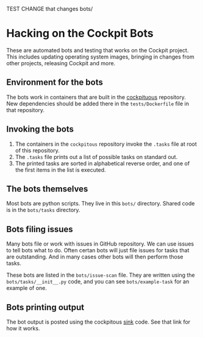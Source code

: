 TEST CHANGE that changes bots/

# Hacking on the Cockpit Bots

These are automated bots and testing that works on the Cockpit project. This
includes updating operating system images, bringing in changes from other
projects, releasing Cockpit and more.

## Environment for the bots

The bots work in containers that are built in the [cockpituous](https://github.com/cockpit-project/cockpituous)
repository. New dependencies should be added there in the `tests/Dockerfile`
file in that repository.

## Invoking the bots

 1. The containers in the `cockpitous` repository invoke the `.tasks` file
at root of this repository.
 1. The ```.tasks``` file prints out a list of possible tasks on standard out.
 1. The printed tasks are sorted in alphabetical reverse order, and one of the
first items in the list is executed.

## The bots themselves

Most bots are python scripts. They live in this `bots/` directory. Shared code
is in the `bots/tasks` directory.

## Bots filing issues

Many bots file or work with issues in GitHub repository. We can use issues to tell
bots what to do. Often certan bots will just file issues for tasks that are outstanding.
And in many cases other bots will then perform those tasks.

These bots are listed in the `bots/issue-scan` file. They are written using the
`bots/tasks/__init__.py` code, and you can see `bots/example-task` for an
example of one.

## Bots printing output

The bot output is posted using the cockpitous [sink](https://github.com/cockpit-project/cockpituous/tree/master/sink) code. See that link for how it works.
